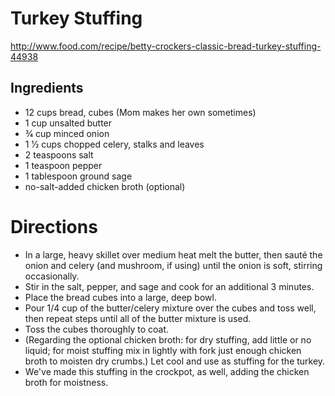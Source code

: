 # Turkey Stuffing
http://www.food.com/recipe/betty-crockers-classic-bread-turkey-stuffing-44938

## Ingredients
* 12 cups bread, cubes (Mom makes her own sometimes)
* 1 cup unsalted butter
* 3⁄4 cup minced onion
* 1 1⁄2 cups chopped celery, stalks and leaves
* 2 teaspoons salt
* 1 teaspoon pepper
* 1 tablespoon ground sage
* no-salt-added chicken broth (optional)

# Directions
* In a large, heavy skillet over medium heat melt the butter, then sauté the onion and celery (and mushroom, if using) until the onion is soft, stirring occasionally.
* Stir in the salt, pepper, and sage and cook for an additional 3 minutes.
* Place the bread cubes into a large, deep bowl.
* Pour 1/4 cup of the butter/celery mixture over the cubes and toss well, then repeat steps until all of the butter mixture is used.
* Toss the cubes thoroughly to coat.
* (Regarding the optional chicken broth: for dry stuffing, add little or no liquid; for moist stuffing mix in lightly with fork just enough chicken broth to moisten dry crumbs.) Let cool and use as stuffing for the turkey.
* We've made this stuffing in the crockpot, as well, adding the chicken broth for moistness.
